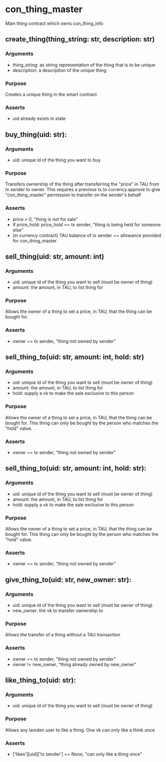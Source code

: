 # con_thing_master
Main thing contract which owns con_thing_info

## create_thing(thing_string: str, description: str)
### Arguments
- thing_string: as string representation of the thing that is to be unique
- description: a description of the unique thing

### Purpose
Creates a unique thing in the smart contract

### Asserts
- uid already exists in state

## buy_thing(uid: str):
### Arguments
- uid: unique id of the thing you want to buy

### Purpose
Transfers ownership of the thing after transferring the "price" in TAU from tx sender to owner.
This requires a previous tx to currency.approve to give "con_thing_master" permission to transfer on the sender's behalf

### Asserts
- price > 0, "thing is not for sale"
- if price_hold: price_hold == tx sender, "thing is being held for someone else"
- (in currency contract) TAU balance of tx sender == allowance provided for con_thing_master


## sell_thing(uid: str, amount: int)
### Arguments
- uid: unique id of the thing you want to sell (must be owner of thing)
- amount: the amount, in TAU, to list thing for

### Purpose
Allows the owner of a thing to set a price, in TAU, that the thing can be bought for.

### Asserts
- owner == tx sender, "thing not owned by sender"

## sell_thing_to(uid: str, amount: int, hold: str)
### Arguments
- uid: unique id of the thing you want to sell (must be owner of thing)
- amount: the amount, in TAU, to list thing for
- hold: supply a vk to make the sale exclusive to this person

### Purpose
Allows the owner of a thing to set a price, in TAU, that the thing can be bought for.
This thing can only be bought by the person who matches the "hold" value.

### Asserts
- owner == tx sender, "thing not owned by sender"

## sell_thing_to(uid: str, amount: int, hold: str):
### Arguments
- uid: unique id of the thing you want to sell (must be owner of thing)
- amount: the amount, in TAU, to list thing for
- hold: supply a vk to make the sale exclusive to this person

### Purpose
Allows the owner of a thing to set a price, in TAU, that the thing can be bought for.
This thing can only be bought by the person who matches the "hold" value.

### Asserts
- owner == tx sender, "thing not owned by sender"

## give_thing_to(uid: str, new_owner: str):
### Arguments
- uid: unique id of the thing you want to sell (must be owner of thing)
- new_owner: the vk to transfer ownership to

### Purpose
Allows the transfer of a thing without a TAU transaction

### Asserts
- owner == tx sender, "thing not owned by sender"
- owner != new_owner, "thing already owned by new_owner"

## like_thing_to(uid: str):
### Arguments
- uid: unique id of the thing you want to sell (must be owner of thing)

### Purpose
Allows any lamden user to like a thing.
One vk can only like a think once

### Asserts
- ['likes'][uid]['tx sender'] == None, "can only like a thing once"